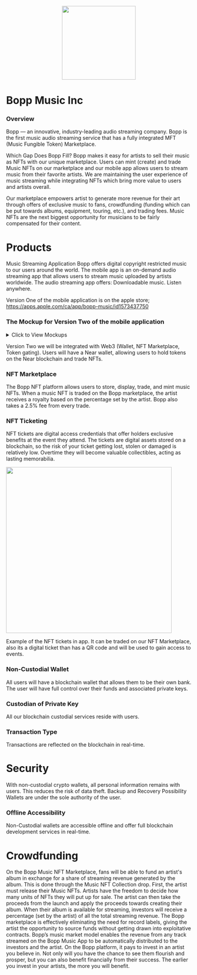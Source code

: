 

<p align="center">
 
  <img src="https://user-images.githubusercontent.com/59806355/200662050-8c79a5d8-f171-4d1f-848d-2b458602b8bc.png" width="200">
  
</p>

# Bopp Music Inc

### Overview 

Bopp — an innovative, industry-leading audio streaming company. Bopp is the first music audio streaming service that has a fully integrated MFT (Music Fungible Token) Marketplace. 

Which Gap Does Bopp Fill?
Bopp makes it easy for artists to sell their music as NFTs with our unique marketplace. Users can mint (create) and trade Music NFTs on our marketplace and our mobile app allows users to stream music from their favorite artists. We are maintaining the user experience of music streaming while integrating NFTs which bring more value to users and artists overall.

Our marketplace empowers artist to generate more revenue for their art through offers of exclusive music to fans, crowdfunding (funding which can be put towards albums, equipment, touring, etc.), and trading fees. Music NFTs are the next biggest opportunity for musicians to be fairly compensated for their content. 


# Products

Music Streaming Application
Bopp offers digital copyright restricted music to our users around the world. The mobile app is an on-demand audio streaming app that allows users to stream music uploaded by artists worldwide. 
The audio streaming app offers:
Downloadable music. 
Listen anywhere.

Version One of the mobile application is on the apple store; https://apps.apple.com/ca/app/bopp-music/id1573437750

### The Mockup for Version Two of the mobile application

<details>
<summary>Click to View Mockups</summary>

<img src="https://user-images.githubusercontent.com/59806355/200663329-0c3dabda-9a44-4321-9198-2c742181b952.png" width="200">

<img src="https://user-images.githubusercontent.com/59806355/200663524-ea018e08-835b-4f82-8b48-bdb14c9fcfb8.png" width="200">

<img src="https://user-images.githubusercontent.com/59806355/200664536-4dbacfc4-f78c-4286-a1e3-25b5a34a8159.png" width="200">

<img src="https://user-images.githubusercontent.com/59806355/200664055-6375411d-ae3b-4153-8cdc-82d86902d3d6.png" width="200">

<img src="https://user-images.githubusercontent.com/59806355/200637562-20c12e76-bcd7-4bf1-8ce9-41044984ae19.png" width="200">

<img src="https://user-images.githubusercontent.com/59806355/200637571-ff9a83e1-1d9d-4cb9-bd2d-218aae82ba2f.png" width="200">

<img src="https://user-images.githubusercontent.com/59806355/200637605-142d9e97-9cb6-46b7-9a3a-1cff012651b5.png" width="200">

<img src="https://user-images.githubusercontent.com/59806355/200637632-6f22e6f7-57ff-4a93-bb2d-64026fd17584.png" width="200">

<img src="https://user-images.githubusercontent.com/59806355/200664756-45240680-53cf-4039-885a-d4338fb08433.png" width="200">
  
<img src="https://user-images.githubusercontent.com/59806355/200637595-03ffc74e-d0c8-4cb8-a1ea-d177360f873d.png" width="200">
</details>

Version Two we will be integrated with Web3 (Wallet, NFT Marketplace, Token gating). Users will have a Near wallet, allowing users to hold tokens on the Near blockchain and trade NFTs. 

### NFT Marketplace
The Bopp NFT platform allows users to store, display, trade, and mint music NFTs. 
When a music NFT is traded on the Bopp marketplace, the artist receives a royalty based on the percentage set by the artist. Bopp also takes a 2.5% fee from every trade.

### NFT Ticketing
NFT tickets are digital access credentials that offer holders exclusive benefits at the event they attend. 
The tickets are digital assets stored on a blockchain, so the risk of your ticket getting lost, stolen or damaged is relatively low. 
Overtime they will become valuable collectibles, acting as lasting memorabilia.

<img src="https://user-images.githubusercontent.com/59806355/200638759-7a709e5e-d165-456a-9934-530ceddafcd4.png" width="450">


Example of the NFT tickets in app. It can be traded on our NFT Marketplace, also its a digital ticket than has a QR code and will be used to gain access to events.

### Non-Custodial Wallet
All users will have a blockchain wallet that allows them to be their own bank. The user will have full control over their funds and associated private keys. 
### Custodian of Private Key 
All our blockchain custodial services reside with users.
### Transaction Type
Transactions are reflected on the blockchain in real-time.
# Security
With non-custodial crypto wallets, all personal information remains with users. This reduces the risk of data theft.
Backup and Recovery Possibility
Wallets are under the sole authority of the user.
### Offline Accessibility
Non-Custodial wallets are accessible offline and offer full blockchain development services in real-time. 

# Crowdfunding
On the Bopp Music NFT Marketplace, fans will be able to fund an artist's album in exchange for a share of streaming revenue generated by the album. This is done through the Music NFT Collection drop. 
First, the artist must release their Music NFTs. Artists have the freedom to decide how many units of NFTs they will put up for sale. The artist can then take the proceeds from the launch and apply the proceeds towards creating their album. When their album is available for streaming, investors will receive a percentage (set by the artist) of all the total streaming revenue. 
The Bopp marketplace is effectively eliminating the need for record labels, giving the artist the opportunity to source funds without getting drawn into exploitative contracts. 
Bopp’s music market model enables the revenue from any track streamed on the Bopp Music App to be automatically distributed to the investors and the artist. 
On the Bopp platform, it pays to invest in an artist you believe in. Not only will you have the chance to see them flourish and prosper, but you can also benefit financially from their success. The earlier you invest in your artists, the more you will benefit.

